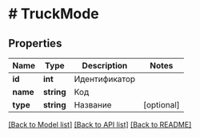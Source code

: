 # # TruckMode

## Properties

Name | Type | Description | Notes
------------ | ------------- | ------------- | -------------
**id** | **int** | Идентификатор |
**name** | **string** | Код |
**type** | **string** | Название | [optional]

[[Back to Model list]](../../README.md#models) [[Back to API list]](../../README.md#endpoints) [[Back to README]](../../README.md)
